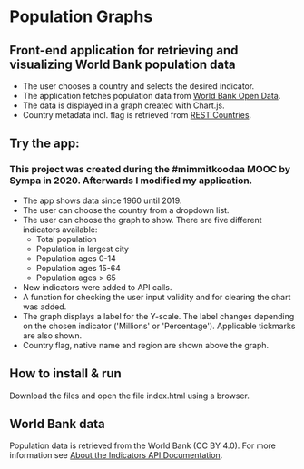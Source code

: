 # Population Graphs

## Front-end application for retrieving and visualizing World Bank population data

- The user chooses a country and selects the desired indicator.
- The application fetches population data from [World Bank Open Data](https://data.worldbank.org/).
- The data is displayed in a graph created with Chart.js.
- Country metadata incl. flag is retrieved from [REST Countries](https://restcountries.eu/).

## Try the app:

### This project was created during the #mimmitkoodaa MOOC by Sympa in 2020. Afterwards I modified my application.

- The app shows data since 1960 until 2019.
- The user can choose the country from a dropdown list.
- The user can choose the graph to show. There are five different indicators available:
  - Total population
  - Population in largest city
  - Population ages 0-14
  - Population ages 15-64
  - Population ages > 65
- New indicators were added to API calls.
- A function for checking the user input validity and for clearing the chart was added.
- The graph displays a label for the Y-scale. The label changes depending on the chosen indicator ('Millions' or 'Percentage'). Applicable tickmarks are also shown.
- Country flag, native name and region are shown above the graph.

## How to install & run

Download the files and open the file index.html using a browser.

## World Bank data

Population data is retrieved from the World Bank (CC BY 4.0). For more information see [About the Indicators API Documentation](https://datahelpdesk.worldbank.org/knowledgebase/articles/889392-about-the-indicators-api-documentation).
